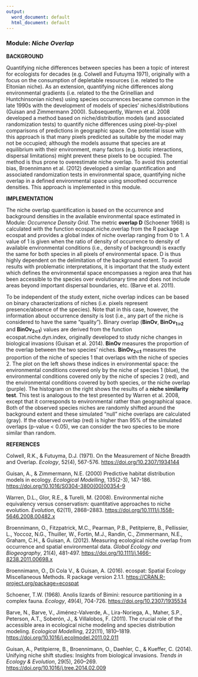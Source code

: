 ```yaml
---
output:
  word_document: default
  html_document: default
---
```

### **Module:** ***Niche Overlap***

**BACKGROUND**

Quantifying niche differences between species has been a topic of interest for ecologists for decades (e.g. Colwell and Futuyma 1971), originally with a focus on the consumption of depletable resources (i.e. related to the Eltonian niche). As an extension, quantifying niche differences along environmental gradients (i.e. related to the the Grinellian and Huntchinsonian niches) using species occurrences became common in the late 1990s with the development of models of species’ niches/distributions (Guisan and Zimmermann 2000). Subsequently, Warren et al. 2008 developed a method based on niche/distribution models (and associated randomization tests) to quantify niche differences using pixel-by-pixel comparisons of predictions in geographic space. One potential issue with this approach is that many pixels predicted as suitable by the model may not be occupied; although the models assume that species are at equilibrium with their environment, many factors (e.g. biotic interactions, dispersal limitations) might prevent these pixels to be occupied. The method is thus prone to overestimate niche overlap. To avoid this potential bias, Broennimann et al. (2012) developed a similar quantification and associated randomization tests in environmental space, quantifying niche overlap in a defined environmental space using smoothed occurrence densities. This approach is implemented in this module.

**IMPLEMENTATION**

The niche overlap quantification is based on the occurrence and background densities in the available environmental space estimated in Module: *Occurrence Density Grid*. The metric **overlap D** (Schoener 1968) is calculated with the function ecospat.niche.overlap from the R package ecospat and provides a global index of niche overlap ranging from 0 to 1. A value of 1 is given when the ratio of density of occurrence to density of available environmental conditions (i.e., density of background) is exactly the same for both species in all pixels of environmental space. D is thus highly dependent on the delimitation of the background extent. To avoid results with problematic interpretations, it is important that the study extent which defines the environmental space encompasses a region area that has been accessible to the species over evolutionary time and does not include areas beyond important dispersal boundaries, etc. (Barve et al. 2011).  

To be independent of the study extent, niche overlap indices can be based on binary characterizations of niches (i.e. pixels represent presence/absence of the species). Note that in this case, however, the information about occurrence density is lost (i.e., any part of the niche is considered to have the same “quality”). Binary overlap (**BinOv**, **BinOv<sub>1⊃2</sub>** and **BinOv<sub>2⊂1</sub>**) values are derived from the function ecospat.niche.dyn.index, originally developed to study niche changes in biological invasions (Guisan et al. 2014). **BinOv** measures the proportion of the overlap between the two species’ niches.  **BinOv<sub>2⊂1</sub>** measures the proportion of the niche of species 1 that overlaps with the niche of species 2. The plot on the left shows these indices in environmental space: the environmental conditions covered only by the niche of species 1 (blue), the environmental conditions covered only by the niche of species 2 (red), and the environmental conditions covered by both species, or the niche overlap (purple). The histogram on the right shows the results of a **niche similarity test**. This test is analogous to the test presented by Warren et al. 2008, except that it corresponds to environmental rather than geographical space. Both of the observed species niches are randomly shifted around the background extent and these simulated “null” niche overlaps are calculated (gray). If the observed overlap (red) is higher than 95% of the simulated overlaps (p-value < 0.05), we can consider the two species to be more similar than random.  

**REFERENCES**

Colwell, R.K., & Futuyma, D.J. (1971).  On the Measurement of Niche Breadth and Overlap. *Ecology*, 52(4), 567-576. <a href="https://doi.org/10.2307/1934144" target="_blank">https://doi.org/10.2307/1934144</a>

Guisan, A., & Zimmermann, N.E. (2000) Predictive habitat distribution models in ecology. *Ecological Modelling*, 135(2-3), 147-186. <a href="https://doi.org/10.1016/S0304-3800(00)00354-9" target="_blank">https://doi.org/10.1016/S0304-3800(00)00354-9</a> 

Warren, D.L., Glor, R.E., & Turelli, M. (2008). Environmental niche equivalency versus conservatism: quantitative approaches to niche evolution. *Evolution*, 62(11), 2868–2883. <a href="https://doi.org/10.1111/j.1558-5646.2008.00482.x" target="_blank">https://doi.org/10.1111/j.1558-5646.2008.00482.x</a> 

Broennimann, O., Fitzpatrick, M.C., Pearman, P.B., Petitpierre, B., Pellissier, L., Yoccoz, N.G., Thuiller, W., Fortin, M.J., Randin, C., Zimmermann, N.E., Graham, C.H., & Guisan, A. (2012). Measuring ecological niche overlap from occurrence and spatial environmental data. *Global Ecology and Biogeography*, 21(4), 481-497. <a href="https://doi.org/10.1111/j.1466-8238.2011.00698.x" target="_blank">https://doi.org/10.1111/j.1466-8238.2011.00698.x</a> 

Broennimann, O., Di Cola V., & Guisan, A. (2016). ecospat: Spatial Ecology Miscellaneous Methods. R package version 2.1.1. <a href="https://CRAN.R-project.org/package=ecospat" target="_blank">https://CRAN.R-project.org/package=ecospat</a>

Schoener, T.W. (1968). Anolis lizards of Bimini: resource partitioning in a complex fauna. *Ecology*, 49(4), 704-726. <a href="https://doi.org/10.2307/1935534" target="_blank">https://doi.org/10.2307/1935534</a> 

Barve, N., Barve, V., Jiménez-Valverde, A., Lira-Noriega, A., Maher, S.P., Peterson, A.T., Soberón, J., & Villalobos, F. (2011). The crucial role of the accessible area in ecological niche modeling and species distribution modeling. *Ecological Modelling*, 222(11), 1810–1819. <a href="https://doi.org/10.1016/j.ecolmodel.2011.02.011" target="_blank">https://doi.org/10.1016/j.ecolmodel.2011.02.011</a> 

Guisan, A., Petitpierre, B., Broennimann, O., Daehler, C., & Kueffer, C. (2014). Unifying niche shift studies: Insights from biological invasions. *Trends in Ecology & Evolution*, 29(5), 260–269. <a href="https://doi.org/10.1016/j.tree.2014.02.009" target="_blank">https://doi.org/10.1016/j.tree.2014.02.009</a>
